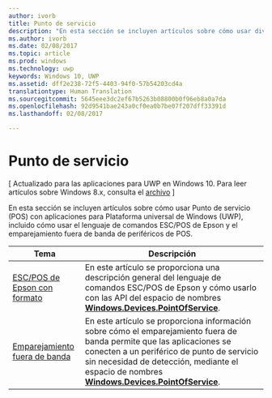 ```yaml
---
author: ivorb
title: Punto de servicio
description: "En esta sección se incluyen artículos sobre cómo usar diversas características del espacio de nombres Punto de servicio."
ms.author: ivorb
ms.date: 02/08/2017
ms.topic: article
ms.prod: windows
ms.technology: uwp
keywords: Windows 10, UWP
ms.assetid: dff2e238-72f5-4403-94f0-57b54203cd4a
translationtype: Human Translation
ms.sourcegitcommit: 5645eee3dc2ef67b5263b08800b0f96eb8a0a7da
ms.openlocfilehash: 92d9541bae243a0cf0ea0b7be07f207dff33391d
ms.lasthandoff: 02/08/2017

---
```

# <a name="point-of-service"></a>Punto de servicio

\[ Actualizado para las aplicaciones para UWP en Windows 10. Para leer artículos sobre Windows 8.x, consulta el [archivo](http://go.microsoft.com/fwlink/p/?linkid=619132) \]

En esta sección se incluyen artículos sobre cómo usar Punto de servicio (POS) con aplicaciones para Plataforma universal de Windows (UWP), incluido cómo usar el lenguaje de comandos ESC/POS de Epson y el emparejamiento fuera de banda de periféricos de POS.

|Tema|Descripción|
|--------|------------------|
| [ESC/POS de Epson con formato](epson-esc-pos-with-formatting.md)   | En este artículo se proporciona una descripción general del lenguaje de comandos ESC/POS de Epson y cómo usarlo con las API del espacio de nombres [**Windows.Devices.PointOfService**](https://msdn.microsoft.com/library/windows/apps/windows.devices.pointofservice.aspx). |
| [Emparejamiento fuera de banda](out-of-band-pairing.md) | En este artículo se proporciona información sobre cómo el emparejamiento fuera de banda permite que las aplicaciones se conecten a un periférico de punto de servicio sin necesidad de detección, mediante el espacio de nombres [**Windows.Devices.PointOfService**](https://msdn.microsoft.com/library/windows/apps/windows.devices.pointofservice.aspx). |



